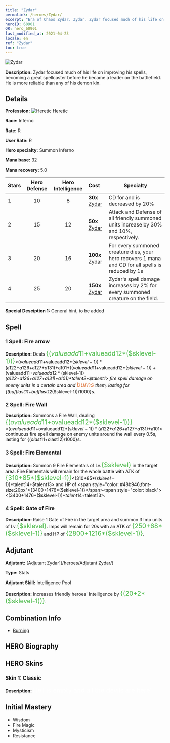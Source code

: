```yaml
---
title: "Zydar"
permalink: /heroes/Zydar/
excerpt: "Era of Chaos Zydar. Zydar. Zydar focused much of his life on improving his spells, becoming a great spellcaster before he became a leader on the battlefield. He is more reliable than any of his demon kin. "
heroID: 60901
QR: hero_60901
last_modified_at: 2021-04-23
locale: en
ref: "Zydar"
toc: true
---
```

  ![Zydar](/images/h/h_Zydar.jpg)

 **Description:** Zydar focused much of his life on improving his spells, becoming a great spellcaster before he became a leader on the battlefield. He is more reliable than any of his demon kin. 
## Details
 **Profession:** ![Heretic](/images/h/h_prof_10.png) Heretic

 **Race:** Inferno

 **Rate:** R

 **User Rate:** R

 **Hero specialty:** Summon Inferno

 **Mana base:** 32

 **Mana recovery:** 5.0


  | Stars | Hero Defense | Hero Intelligence | Cost |     Specialty     |
  |---------|:---------------:|:---------------:|:--|--------------------|
  |    1    | 10 | 8 | **30x** [Zydar](/Items/her_385/) | CD for <Fire Elemental> and <Gate of Fire> is decreased by 20% |
  |    2    | 15 | 12 | **50x** [Zydar](/Items/her_385/) | Attack and Defense of all friendly summoned units increase by 30% and 10%, respectively. |
  |    3    | 20 | 16 | **100x** [Zydar](/Items/her_385/) | For every summoned creature dies, your hero recovers 1 mana and CD for all spells is reduced by 1s |
  |    4    | 25 | 20 | **150x** [Zydar](/Items/her_385/) | Zydar's spell damage increases by 2% for every summoned creature on the field. |

 **Special Desciption 1:** General hint, to be added

## Spell
### 1 Spell: Fire arrow
 **Description:** Deals <span style="color: #48b946;font-size:20px">{($valueadd11+$valueadd12*($sklevel-1))}</span><span style="color: black"><($valueadd11+$valueadd12*($sklevel-1))*($a122+$a126+$a127+$a131)+$a101+(($valueadd11+$valueadd12*($sklevel-1))+($valueadd11+$valueadd12*($sklevel-1))*($a122+$a126+$a127+$a131)+$a101)*$talent2+$talent1> fire spell damage on enemy units in a certain area and <span style="color: #e07c44;font-size:20px">burns</span><span style="color: black"> them, lasting for {($bufflast11+$bufflast12*($sklevel-1))/1000}s.

### 2 Spell: Fire Wall
 **Description:** Summons a Fire Wall, dealing <span style="color: #48b946;font-size:20px">{($ovalueadd11+$ovalueadd12*($sklevel-1))}</span><span style="color: black"><($ovalueadd11+$ovalueadd12*($sklevel-1))*($a122+$a126+$a127+$a131)+$a101> continuous fire spell damage on enemy units around the wall every 0.5s, lasting for {($olast11+$olast12)/1000}s.

### 3 Spell: Fire Elemental
 **Description:** Summon 9 Fire Elementals of Lv.<span style="color: #48b946;font-size:20px">{$sklevel}</span><span style="color: black"> in the target area. Fire Elementals will remain for the whole battle with ATK of <span style="color: #48b946;font-size:20px">{310+85*($sklevel-1)}</span><span style="color: black"><(310+85*($sklevel-1))*$talent14+$talent13> and HP of <span style="color: #48b946;font-size:20px">{3400+1476*($sklevel-1)}</span><span style="color: black"><(3400+1476*($sklevel-1))*$talent14+$talent13>.

### 4 Spell: Gate of Fire
 **Description:** Raise 1 Gate of Fire in the target area and summon 3 Imp units of Lv.<span style="color: #48b946;font-size:20px">{$sklevel}</span><span style="color: black">. Imps will remain for 20s with an ATK of <span style="color: #48b946;font-size:20px">{250+68*($sklevel-1)}</span><span style="color: black"> and HP of <span style="color: #48b946;font-size:20px">{2800+1216*($sklevel-1)}</span><span style="color: black">.


## Adjutant

 **Adjutant:**  [Adjutant Zydar](/heroes/Adjutant Zydar/) 

 **Type:**  Stats 

 **Adjutant Skill:**  Intelligence Pool 

 **Description:** Increases friendly heroes' Intelligence by <span style="color: #48b946;font-size:20px">{(20+2*($sklevel-1))}</span><span style="color: black">.

## Combination Info

* [Burning](/combination/Burning/) 

## HERO Biography

## HERO Skins
### Skin 1: **Classic**

 **Description:** <span style="color: #ffffff;font-size:20px">Hell is empty and all the devils are here! </span>



## Initial Mastery
   - Wisdom
   - Fire Magic
   - Mysticism
   - Resistance
